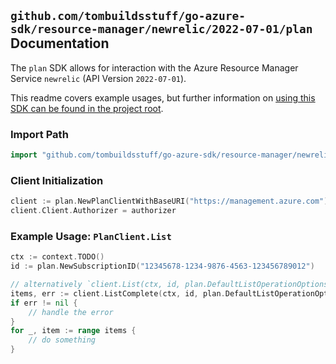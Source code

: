 
## `github.com/tombuildsstuff/go-azure-sdk/resource-manager/newrelic/2022-07-01/plan` Documentation

The `plan` SDK allows for interaction with the Azure Resource Manager Service `newrelic` (API Version `2022-07-01`).

This readme covers example usages, but further information on [using this SDK can be found in the project root](https://github.com/tombuildsstuff/go-azure-sdk/tree/main/docs).

### Import Path

```go
import "github.com/tombuildsstuff/go-azure-sdk/resource-manager/newrelic/2022-07-01/plan"
```


### Client Initialization

```go
client := plan.NewPlanClientWithBaseURI("https://management.azure.com")
client.Client.Authorizer = authorizer
```


### Example Usage: `PlanClient.List`

```go
ctx := context.TODO()
id := plan.NewSubscriptionID("12345678-1234-9876-4563-123456789012")

// alternatively `client.List(ctx, id, plan.DefaultListOperationOptions())` can be used to do batched pagination
items, err := client.ListComplete(ctx, id, plan.DefaultListOperationOptions())
if err != nil {
	// handle the error
}
for _, item := range items {
	// do something
}
```
